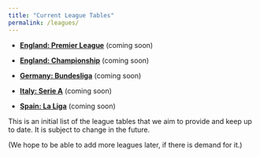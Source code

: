 ```yaml
---
title: "Current League Tables"
permalink: /leagues/
---
```


- [**England: Premier League**](england/premier-league) (coming soon)

- [**England: Championship**](england/championship) (coming soon)
  
- [**Germany: Bundesliga**](germany/bundesliga) (coming soon)
  
- [**Italy: Serie A**](italy/serie-a) (coming soon)
    
- [**Spain: La Liga**](spain/liga) (coming soon)

This is an initial list of the league tables that we aim to provide and keep up to date. 
It is subject to change in the future.  

(We hope to be able to add more leagues later, if there is demand for it.)

